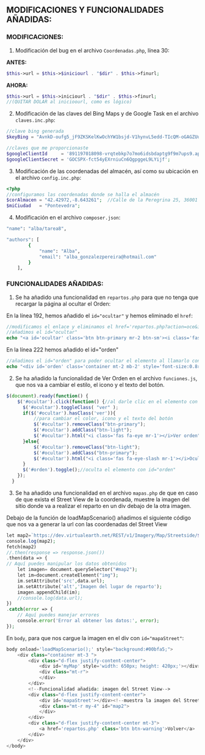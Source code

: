 ## MODIFICACIONES Y FUNCIONALIDADES AÑADIDAS:

### MODIFICACIONES:
1. Modificación del bug en el archivo ``Coordenadas.php``, línea 30:

**ANTES:** 
   ```php
   $this->url = $this->$iniciourl . "$dir" . $this->finurl;
   ```
**AHORA:**
  ```php
  $this->url = $this->iniciourl . "$dir" . $this->finurl;
  //(QUITAR DOLAR al inicioourl, como es lógico)
  ```

2. Modificación de las claves del Bing Maps y de Google Task en el archivo ``claves.inc.php``:
```php
//clave bing generada
$keyBing = "AvnkD-oufg5_jF9ZKSKelKwOchYW1bsjd-V1hynvL5edd-TIcQM-oGAGZUuwu_Qw";  

//claves que me proporcionaste
$googleClientId     = '891197018098-vrqtebkp7o7mo6idsbdaptg9f9m7ups9.apps.googleusercontent.com'; 
$googleClientSecret = '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'; 
```

3. Modificación de las coordenadas del almacén, así como su ubicación en el archivo ``config.inc.php``:
```php
<?php
//configuramos las coordenadas donde se halla el almacén
$corAlmacen = "42.42972,-8.643261";  //Calle de la Peregrina 25, 36001 Pontevedra
$miCiudad   = "Pontevedra";
```
4. Modificación en el archivo ``composer.json``:
```bash
"name": "alba/tarea8",

"authors": [
        {
            "name": "Alba",
            "email": "alba_gonzalezpereira@hotmail.com"
        }
    ],
```

### FUNCIONALIDADES AÑADIDAS:

1. Se ha añadido una funcionalidad en ``repartos.php`` para que no tenga que recargar la página al ocultar el Orden:

En la línea 192, hemos añadido el ``id="ocultar"`` y hemos eliminado el ``href``:
```php
//modificamos el enlace y eliminamos el href='repartos.php?action=oce&idlt={$lista->getId()}' para que nos permita ocultar la orden
//añadimos el id="ocultar"
echo "<a id='ocultar' class='btn btn-primary mr-2 btn-sm'><i class='fas fa-eye-slash mr-1'></i>Ocultar orden</a>\n";
```
En la línea 222 hemos añadido el id="orden"
```php
//añadimos el id="orden" para poder ocultar el elemento al llamarlo con el botón
echo "<div id='orden' class='container mt-2 mb-2' style='font-size:0.8rem'>";
```
2. Se ha añadido la funcionalidad de Ver Orden en el archivo ``funciones.js``, que nos va a cambiar el estilo, el icono y el texto del botón.
```javascript
$(document).ready(function() {
    $('#ocultar').click(function() {//al darle clic en el elemento con id="ocultar"
      $('#ocultar').toggleClass( "ver" );
      if($('#ocultar').hasClass('ver')){
          //para cambiar el color, icono y el texto del botón
          $('#ocultar').removeClass("btn-primary");
          $('#ocultar').addClass("btn-light");
          $('#ocultar').html("<i class='fas fa-eye mr-1'></i>Ver orden");//cambiamos icono y texto
      }else{
          $('#ocultar').removeClass("btn-light");
          $('#ocultar').addClass("btn-primary");
          $('#ocultar').html("<i class='fas fa-eye-slash mr-1'></i>Ocultar orden");
      }
      $('#orden').toggle();//oculta el elemento con id="orden"
    });
  }
```

3. Se ha añadido una funcionalidad en el archivo ``mapas.php`` de que en caso de que exista el Street View de la coordenada, muestre la imagen del sitio donde va a realizar el reparto en un div debajo de la otra imagen.


Debajo de la función de loadMapScenario() añadimos el siguiente código que nos va a generar la url con las coordenadas del Street View
```php
let map2=`https://dev.virtualearth.net/REST/v1/Imagery/Map/Streetside/${lat},${lon}?zoomlevel=3&heading=145&pitch=5&mapSize=350,350&key=AvnkD-oufg5_jF9ZKSKelKwOchYW1bsjd-V1hynvL5edd-TIcQM-oGAGZUuwu_Qw`;
console.log(map2);
fetch(map2)
//.then(response => response.json())
.then(data => {
// Aquí puedes manipular los datos obtenidos
    let imagen= document.querySelector("#map2");
    let im=document.createElement("img");
    im.setAttribute('src',data.url);
    im.setAttribute('alt','Imagen del lugar de reparto');
    imagen.appendChild(im);
    //console.log(data.url);
})
.catch(error => {
    // Aquí puedes manejar errores
    console.error('Error al obtener los datos:', error);
});
```
En ``body``, para que nos cargue la imagen en el div con ``id="mapaStreet"``:

```php
body onload='loadMapScenario();' style="background:#00bfa5;">
    <div class="container mt-3 ">
        <div class="d-flex justify-content-center">
            <div id='myMap' style='width: 650px; height: 420px;'></div><!--muestra el mapa de la dirección-->
            <div class="mt-r">
            </div>
        </div>
        <!--Funcionalidad añadida: imagen del Street View-->
        <div class="d-flex justify-content-center">
            <div id='mapaStreet'></div><!--muestra la imagen del Street View de la dirección-->
            <div class="mt-r my-4" id="map2">
            </div>
        </div>
        <div class="d-flex justify-content-center mt-3">
            <a href='repartos.php' class='btn btn-warning'>Volver</a>
        </div>
    </div>
</body>
```
